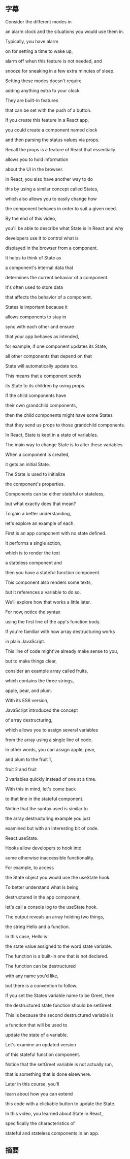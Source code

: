 ## 字幕



Consider the different modes in 

an alarm clock and the situations you would use them in. 

Typically, you have alarm 

on for setting a time to wake up, 

alarm off when this feature is not needed, and 

snooze for sneaking in a few extra minutes of sleep. 

Setting these modes doesn't require 

adding anything extra to your clock. 

They are built-in features 

that can be set with the push of a button. 

If you create this feature in a React app, 

you could create a component named clock 

and then parsing the status values via props. 

Recall the props is a feature of React that essentially 

allows you to hold information 

about the UI in the browser. 

In React, you also have another way to do 

this by using a similar concept called States, 

which also allows you to easily change how 

the component behaves in order to suit a given need. 

By the end of this video, 

you'll be able to describe what State is in React and why 

developers use it to control what is 

displayed in the browser from a component. 

It helps to think of State as 

a component's internal data that 

determines the current behavior of a component. 

It's often used to store data 

that affects the behavior of a component. 

States is important because it 

allows components to stay in 

sync with each other and ensure 

that your app behaves as intended, 

for example, if one component updates its State, 

all other components that depend on that 

State will automatically update too. 

This means that a component sends 

its State to its children by using props. 

If the child components have 

their own grandchild components, 

then the child components might have some States 

that they send us props to those grandchild components. 

In React, State is kept in a state of variables. 

The main way to change State is to alter these variables. 

When a component is created, 

it gets an initial State. 

The State is used to initialize 

the component's properties. 

Components can be either stateful or stateless, 

but what exactly does that mean? 

To gain a better understanding, 

let's explore an example of each. 

First is an app component with no state defined. 

It performs a single action, 

which is to render the text 

a stateless component and 

then you have a stateful function component. 

This component also renders some texts, 

but it references a variable to do so. 

We'll explore how that works a little later. 

For now, notice the syntax 

using the first line of the app's function body. 

If you're familiar with how array destructuring works 

in plain JavaScript. 

This line of code might've already make sense to you, 

but to make things clear, 

consider an example array called fruits, 

which contains the three strings, 

apple, pear, and plum. 

With its ES6 version, 

JavaScript introduced the concept 

of array destructuring, 

which allows you to assign several variables 

from the array using a single line of code. 

In other words, you can assign apple, pear, 

and plum to the fruit 1, 

fruit 2 and fruit 

3 variables quickly instead of one at a time. 

With this in mind, let's come back 

to that line in the stateful component. 

Notice that the syntax used is similar to 

the array destructuring example you just 

examined but with an interesting bit of code. 

React.useState. 

Hooks allow developers to hook into 

some otherwise inaccessible functionality. 

For example, to access 

the State object you would use the useState hook. 

To better understand what is being 

destructured in the app component, 

let's call a console log to the useState hook. 

The output reveals an array holding two things, 

the string Hello and a function. 

In this case, Hello is 

the state value assigned to the word state variable. 

The function is a built-in one that is not declared. 

The function can be destructured 

with any name you'd like, 

but there is a convention to follow. 

If you set the States variable name to be Greet, then 

the destructured state function should be setGreet. 

This is because the second destructured variable is 

a function that will be used to 

update the state of a variable. 

Let's examine an updated version 

of this stateful function component. 

Notice that the setGreet variable is not actually run, 

that is something that is done elsewhere. 

Later in this course, you'll 

learn about how you can extend 

this code with a clickable button to update the State. 

In this video, you learned about State in React, 

specifically the characteristics of 

stateful and stateless components in an app.


## 摘要
